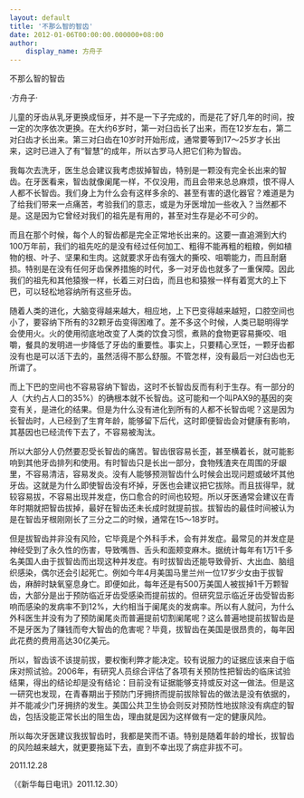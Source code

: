 ```yaml
---
layout: default
title: '不那么智的智齿'
date: 2012-01-06T00:00:00.000000+08:00
author:
    display_name: 方舟子
---
```


不那么智的智齿

·方舟子·

儿童的牙齿从乳牙更换成恒牙，并不是一下子完成的，而是花了好几年的时间，按一定的次序依次更换。在大约6岁时，第一对臼齿长了出来，而在12岁左右，第二对臼齿才长出来。第三对臼齿在10岁时开始形成，通常要等到17～25岁才长出来，这时已进入了有“智慧”的成年，所以古罗马人把它们称为智齿。

我每次去洗牙，医生总会建议我考虑拔掉智齿，特别是一颗没有完全长出来的智齿。在牙医看来，智齿就像阑尾一样，不仅没用，而且会带来总总麻烦，恨不得人人都不长智齿。我们身上为什么会有这样多余的、甚至有害的退化器官？难道是为了给我们带来一点痛苦，考验我们的意志，或是为牙医增加一些收入？当然都不是。这是因为它曾经对我们的祖先是有用的，甚至对生存是必不可少的。

而且在那个时候，每个人的智齿都是完全正常地长出来的。这要一直追溯到大约100万年前，我们的祖先吃的是没有经过任何加工、粗得不能再粗的粗粮，例如植物的根、叶子、坚果和生肉。这就要求牙齿有强大的撕咬、咀嚼能力，而且耐磨损。特别是在没有任何牙齿保养措施的时代，多一对牙齿也就多了一重保障。因此我们的祖先和其他猿猴一样，长着三对臼齿，而且也和猿猴一样有着宽大的上下巴，可以轻松地容纳所有这些牙齿。

随着人类的进化，大脑变得越来越大，相应地，上下巴变得越来越短，口腔空间也小了，要容纳下所有的32颗牙齿变得困难了。差不多这个时候，人类已聪明得学会使用火。火的使用彻底地改变了人类的饮食习惯，煮熟的食物更容易撕咬、咀嚼，餐具的发明进一步降低了牙齿的重要性。事实上，只要精心烹饪，一颗牙齿都没有也是可以活下去的，虽然活得不那么舒服。不管怎样，没有最后一对臼齿也无所谓了。

而上下巴的空间也不容易容纳下智齿，这时不长智齿反而有利于生存。有一部分的人（大约占人口的35%）的确根本就不长智齿。这可能和一个叫PAX9的基因的突变有关，是进化的结果。但是为什么没有进化到所有的人都不长智齿呢？这是因为长智齿时，人已经到了生育年龄，能够留下后代，这时即便智齿会对健康有影响，其基因也已经流传下去了，不容易被淘汰。

所以大部分人仍然要忍受长智齿的痛苦。智齿很容易长歪，甚至横着长，就可能影响到其他牙齿排列和使用。有时智齿只是长出一部分，食物残渣夹在周围的牙龈里，不容易清洁，容易发炎。没有人能够预测智齿什么时候会出现问题或破坏其他牙齿。这就是为什么即使智齿没有坏掉，牙医也会建议把它拔除。而且拔得早，就较容易拔，不容易出现并发症，伤口愈合的时间也较短。所以牙医通常会建议在青年时期就把智齿拔掉，最好在智齿还未长成时就提前拔。拔智齿的最佳时间被认为是在智齿牙根刚刚长了三分之二的时候，通常在15～18岁时。

但是拔智齿并非没有风险，它毕竟是个外科手术，会有并发症。最常见的并发症是神经受到了永久性的伤害，导致嘴唇、舌头和面颊变麻木。据统计每年有1万1千多名美国人由于拔智齿而出现这种并发症。有时拔智齿还能导致骨折、大出血、脑组织感染，偶尔还会引起死亡。例如今年4月美国马里兰州一位17岁少女由于拔智齿，麻醉时缺氧窒息身亡。即便如此，每年还是有500万美国人被拔掉1千万颗智齿，大部分是出于预防临近牙齿受感染而提前拔的。但研究显示临近牙齿受智齿影响而感染的发病率不到12%，大约相当于阑尾炎的发病率。所以有人就问，为什么外科医生并没有为了预防阑尾炎而普遍提前切割阑尾呢？这么普遍地提前拔智齿是不是牙医为了赚钱而夸大智齿的危害呢？毕竟，拔智齿在美国是很昂贵的，每年因此花费的费用高达30亿美元。

所以，智齿该不该提前拔，要权衡利弊才能决定。较有说服力的证据应该来自于临床对照试验。2006年，有研究人员综合评估了各项有关预防性把智齿的临床试验结果，得出的结论却是没有结论：目前没有证据能够支持或反对这一做法。但是这一研究也发现，在青春期出于预防门牙拥挤而提前拔除智齿的做法是没有依据的，并不能减少门牙拥挤的发生。美国公共卫生协会则反对预防性地拔除没有病症的智齿，包括没能正常长出的阻生齿，理由就是因为这样做有一定的健康风险。

所以每次牙医建议我拔智齿时，我都是笑而不语。特别是随着年龄的增长，拔智齿的风险越来越大，就更要拖延下去，直到不幸出现了病症非拔不可。

2011.12.28

（《新华每日电讯》2011.12.30）

